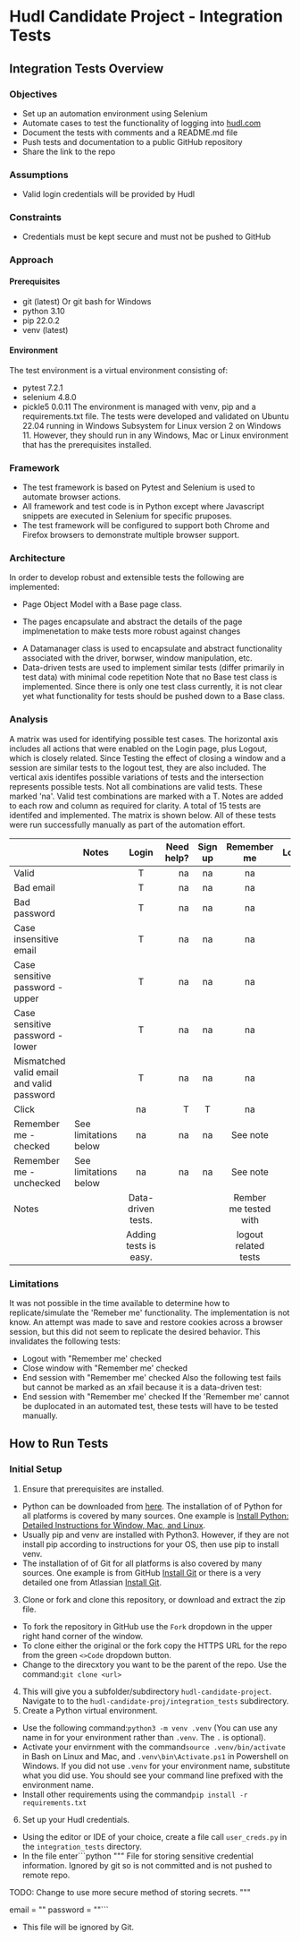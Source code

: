 # Hudl Candidate Project - Integration Tests

## Integration Tests Overview

### Objectives

* Set up an automation environment using Selenium
* Automate cases to test the functionality of logging into [hudl.com](https://www.hudl.com/)
* Document the tests with comments and a README.md file
* Push tests and documentation to a public GitHub repository
* Share the link to the repo

### Assumptions
* Valid login credentials will be provided by Hudl

### Constraints
* Credentials must be kept secure and must not be pushed to GitHub

### Approach
#### Prerequisites
* git (latest) Or git bash for Windows
* python 3.10
* pip 22.0.2
* venv (latest)

#### Environment
The test environment is a virtual environment consisting of:
* pytest 7.2.1
* selenium 4.8.0
* pickle5 0.0.11
The environment is managed with venv, pip and a requirements.txt file.
The tests were developed and validated on Ubuntu 22.04 running in Windows Subsystem for Linux version 2 on Windows 11. However, they should run in any Windows, Mac or Linux environment that has the prerequisites installed.

### Framework
* The test framework is based on Pytest and Selenium is used to automate browser actions.
* All framework and test code is in Python except where Javascript snippets are executed in Selenium for specific pruposes.
* The test framework will be configured to support both Chrome and Firefox browsers to demonstrate multiple browser support.

### Architecture
In order to develop robust and extensible tests the following are implemented:
* Page Object Model with a Base page class.
- The pages encapsulate and abstract the details of the page implmenetation to make tests more robust against changes
* A Datamanager class is used to encapsulate and abstract functionality associated with the driver, borwser, window manipulation, etc.
* Data-driven tests are used to implement similar tests (differ primarily in test data) with minimal code repetition
Note that no Base test class is implemented. Since there is only one test class currently, it is not clear yet what functionality for tests should be pushed down to a Base class.

### Analysis
A matrix was used for identifying possible test cases.
The horizontal axis includes all actions that were enabled on the Login page, plus Logout, which is closely related.
Since Testing the effect of closing a window and a session are similar tests to the logout test, they are also included.
The vertical axis identifes possible variations of tests and the intersection represents possible tests.
Not all combinations are valid tests. These marked 'na'.
Valid test combinations are marked with a T.
Notes are added to each row and column as required for clarity.
A total of 15 tests are identifed and implemented.
The matrix is shown below.
All of these tests were run successfully manually as part of the automation effort.

|                     |Notes                    |Login                 |Need help?   |Sign up   |Remember me           |Logout |Close window   |End session  |
|---------------------|-------------------------|:--------------------:|------------:|:--------:|:--------------------:|:-----:|:-------------:|:-----------:|
|Valid                |                         |T                     |na           |na        |na                    |na     |na             |na           |
|Bad email            |                         |T                     |na           |na        |na                    |na     |na             |na           |
|Bad password         |                         |T                     |na           |na        |na                    |na     |na             |na           |
|Case insensitive email|                        |T                     |na           |na        |na                    |na     |na             |na           |
|Case sensitive password - upper|               |T                     |na           |na        |na                    |na     |na             |na           |
|Case sensitive password - lower|               |T                     |na           |na        |na                    |na     |na             |na           |
|Mismatched valid email and valid password|     |T                     |na           |na        |na                    |na     |na             |na           |
|Click                 |                        |na                    |T            |T         |na                    |na     |na             |na           |
|Remember me - checked |See limitations below   |na                    |na           |na        |See note              |T      |T              |T            |
|Remember me - unchecked|See limitations below  |na                    |na           |na        |See note              |T      |T              |T            |
|Notes                 |                        |Data-driven tests.    |             |          |Rember me tested with |na     |               |             |
|                      |                        |Adding tests is easy. |             |          |logout related tests  |na     |               |             |

### Limitations
It was not possible in the time available to determine how to replicate/simulate the 'Remeber me' functionality.
The implementation is not know. An attempt was made to save and restore cookies across a browser session, but this did not seem to replicate the desired behavior.
This invalidates the following tests:
* Logout with "Remember me' checked
* Close window with "Remember me' checked
* End session with "Remember me' checked
Also the following test fails but cannot be marked as an xfail because it is a data-driven test:
* End session with "Remember me' checked
If the 'Remember me' cannot be duplocated in an automated test, these tests will have to be tested manually.

## How to Run Tests

### Initial Setup

1. Ensure that prerequisites are installed.
- Python can be downloaded from [here](https://www.python.org/downloads/). The installation of of Python for all platforms is covered by many sources. One example is [Install Python: Detailed Instructions for Window, Mac, and Linux](https://python.land/installing-python).
- Usually pip and venv are installed with Python3. However, if they are not install pip according to instructions for your OS, then use pip to install venv.
- The installation of of Git for all platforms is also covered by many sources. One example is from GitHub [Install Git](https://github.com/git-guides/install-git) or there is a very detailed one from Atlassian [Install Git](https://www.atlassian.com/git/tutorials/install-git).
3. Clone or fork and clone this repository, or download and extract the zip file.
- To fork the repository in GitHub use the `Fork` dropdown in the upper right hand corner of the window.
- To clone either the original or the fork copy the HTTPS URL for the repo from the green `<>Code` dropdown button.
- Change to the direcxtory you want to be the parent of the repo. Use the command:```git clone <url>```
4. This will give you a subfolder/subdirectory `hudl-candidate-project`. Navigate to to the `hudl-candidate-proj/integration_tests` subdirectory.
5. Create a Python virtual environment.
- Use the following command:```python3 -m venv .venv``` (You can use any name in for your environment rather than `.venv`. The `.` is optional).
- Activate your envirnment with the command```source .venv/bin/activate``` in Bash on Linux and Mac, and ```.venv\bin\Activate.ps1``` in Powershell on Windows. If you did not use `.venv` for your environment name, substitute what you did use. You should see your command line prefixed with the environment name.
- Install other requirements using the command```pip install -r requirements.txt```
6. Set up your Hudl credentials.
- Using the editor or IDE of your choice, create a file call `user_creds.py` in the `integration_tests` directory.
- In the file enter```python
"""
File for storing sensitive credential information.
Ignored by git so is not committed and is not pushed to remote repo.

TODO:  Change to use more secure method of storing secrets.
"""

email = "<your email>"
password = "<your password>"```
- This file will be ignored by Git.





